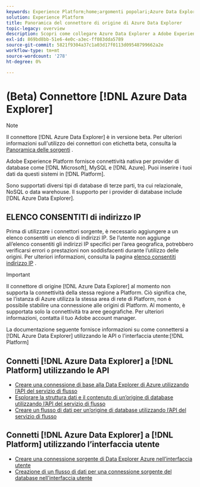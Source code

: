 ```yaml
---
keywords: Experience Platform;home;argomenti popolari;Azure Data Explorer;azure data explorer
solution: Experience Platform
title: Panoramica del connettore di origine di Azure Data Explorer
topic-legacy: overview
description: Scopri come collegare Azure Data Explorer a Adobe Experience Platform utilizzando le API o l’interfaccia utente.
exl-id: 869bd8bb-51e6-4e0c-a3ec-ff083dda5789
source-git-commit: 5821f9304a37c1a03d17f0113d09548799662a2e
workflow-type: tm+mt
source-wordcount: '278'
ht-degree: 0%

---
```


# (Beta) Connettore [!DNL Azure Data Explorer]

>[!NOTE]
>
>Il connettore [!DNL Azure Data Explorer] è in versione beta. Per ulteriori informazioni sull&#39;utilizzo dei connettori con etichetta beta, consulta la [Panoramica delle sorgenti](../../home.md#terms-and-conditions) .

Adobe Experience Platform fornisce connettività nativa per provider di database come [!DNL Microsoft], MySQL e [!DNL Azure]. Puoi inserire i tuoi dati da questi sistemi in [!DNL Platform].

Sono supportati diversi tipi di database di terze parti, tra cui relazionale, NoSQL o data warehouse. Il supporto per i provider di database include [!DNL Azure Data Explorer].

## ELENCO CONSENTITI di indirizzo IP

Prima di utilizzare i connettori sorgente, è necessario aggiungere a un elenco consentiti un elenco di indirizzi IP. Se l’utente non aggiunge all’elenco consentiti gli indirizzi IP specifici per l’area geografica, potrebbero verificarsi errori o prestazioni non soddisfacenti durante l’utilizzo delle origini. Per ulteriori informazioni, consulta la pagina [elenco consentiti indirizzo IP](../../ip-address-allow-list.md) .

>[!IMPORTANT]
>
>Il connettore di origine [!DNL Azure Data Explorer] al momento non supporta la connettività della stessa regione a Platform. Ciò significa che, se l’istanza di Azure utilizza la stessa area di rete di Platform, non è possibile stabilire una connessione alle origini di Platform. Al momento, è supportata solo la connettività tra aree geografiche. Per ulteriori informazioni, contatta il tuo Adobe account manager.

La documentazione seguente fornisce informazioni su come connettersi a [!DNL Azure Data Explorer] utilizzando le API o l&#39;interfaccia utente:[!DNL Platform]

## Connetti [!DNL Azure Data Explorer] a [!DNL Platform] utilizzando le API

- [Creare una connessione di base alla Data Explorer di Azure utilizzando l’API del servizio di flusso](../../tutorials/api/create/databases/data-explorer.md)
- [Esplorare la struttura dati e il contenuto di un’origine di database utilizzando l’API del servizio di flusso](../../tutorials/api/explore/database-nosql.md)
- [Creare un flusso di dati per un’origine di database utilizzando l’API del servizio di flusso](../../tutorials/api/collect/database-nosql.md)

## Connetti [!DNL Azure Data Explorer] a [!DNL Platform] utilizzando l’interfaccia utente

- [Creare una connessione sorgente di Data Explorer Azure nell’interfaccia utente](../../tutorials/ui/create/databases/data-explorer.md)
- [Creazione di un flusso di dati per una connessione sorgente del database nell’interfaccia utente](../../tutorials/ui/dataflow/databases.md)
